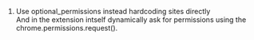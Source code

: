 1. Use optional_permissions  instead hardcoding sites directly\
And in the extension intself dynamically ask for permissions using the chrome.permissions.request().